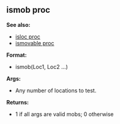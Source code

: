## ismob proc
**See also:**
*   [isloc proc](/proc/isloc)
*   [ismovable proc](/proc/ismovable)
<!-- -->
**Format:**
*   ismob(Loc1, Loc2 \...)
<!-- -->
**Args:**
*   Any number of locations to test.
<!-- -->
**Returns:**
*   1 if all args are valid mobs; 0 otherwise